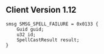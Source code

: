 ## Client Version 1.12

```rust,ignore
smsg SMSG_SPELL_FAILURE = 0x0133 {
    Guid guid;    
    u32 id;    
    SpellCastResult result;    
}

```
